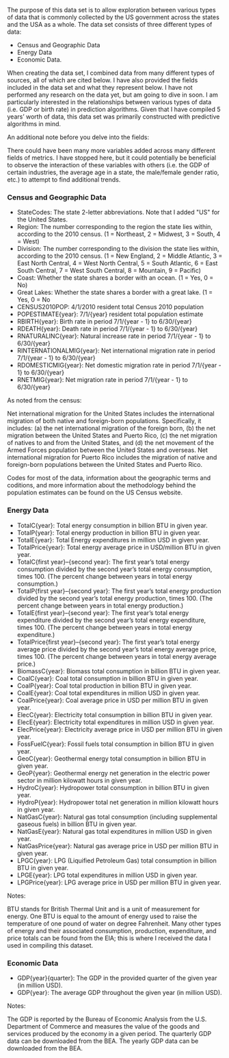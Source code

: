 The purpose of this data set is to allow exploration between various types of data that is commonly collected by the US government across the states and the USA as a whole. The data set consists of three different types of data:

- Census and Geographic Data
- Energy Data
- Economic Data.

When creating the data set, I combined data from many different types of sources, all of which are cited below. I have also provided the fields included in the data set and what they represent below. I have not performed any research on the data yet, but am going to dive in soon. I am particularly interested in the relationships between various types of data (i.e. GDP or birth rate) in prediction algorithms. Given that I have compiled 5 years’ worth of data, this data set was primarily constructed with predictive algorithms in mind.

An additional note before you delve into the fields:

There could have been many more variables added across many different fields of metrics. I have stopped here, but it could potentially be beneficial to observe the interaction of these variables with others (i.e. the GDP of certain industries, the average age in a state, the male/female gender ratio, etc.) to attempt to find additional trends.

<h3>Census and Geographic Data</h3>

- StateCodes: The state 2-letter abbreviations. Note that I added "US" for the United States.
- Region: The number corresponding to the region the state lies within, according to the 2010 census. (1 = Northeast, 2 = Midwest, 3 = South, 4 = West)
- Division: The number corresponding to the division the state lies within, according to the 2010 census. (1 = New England, 2 = Middle Atlantic, 3 = East North Central, 4 = West North Central, 5 = South Atlantic, 6 = East South Central, 7 = West South Central, 8 = Mountain, 9 = Pacific)
- Coast: Whether the state shares a border with an ocean. (1 = Yes, 0 = No)
- Great Lakes: Whether the state shares a border with a great lake. (1 = Yes, 0 = No
- CENSUS2010POP: 4/1/2010 resident total Census 2010 population
- POPESTIMATE{year}: 7/1/{year} resident total population estimate
- RBIRTH{year}: Birth rate in period 7/1/{year - 1} to 6/30/{year}
- RDEATH{year}: Death rate in period 7/1/{year - 1} to 6/30/{year}
- RNATURALINC{year}: Natural increase rate in period 7/1/{year - 1} to 6/30/{year}
- RINTERNATIONALMIG{year}: Net international migration rate in period 7/1/{year - 1} to 6/30/{year}
- RDOMESTICMIG{year}: Net domestic migration rate in period 7/1/{year - 1} to 6/30/{year}
- RNETMIG{year}: Net migration rate in period 7/1/{year - 1} to 6/30/{year}

As noted from the census:

Net international migration for the United States includes the international migration of both native and foreign-born populations. Specifically, it includes: (a) the net international migration of the foreign born, (b) the net migration between the United States and Puerto Rico, (c) the net migration of natives to and from the United States, and (d) the net movement of the Armed Forces population between the United States and overseas. Net international migration for Puerto Rico includes the migration of native and foreign-born populations between the United States and Puerto Rico.

Codes for most of the data, information about the geographic terms and coditions, and more information about the methodology behind the population estimates can be found on the US Census website.

<h3>Energy Data</h3>

- TotalC{year}: Total energy consumption in billion BTU in given year.
- TotalP{year}: Total energy production in billion BTU in given year.
- TotalE{year}: Total Energy expenditures in million USD in given year.
- TotalPrice{year}: Total energy average price in USD/million BTU in given year.
- TotalC{first year}–{second year}: The first year’s total energy consumption divided by the second year’s total energy consumption, times 100. (The percent change between years in total energy consumption.)
- TotalP{first year}–{second year}: The first year’s total energy production divided by the second year’s total energy production, times 100. (The percent change between years in total energy production.)
- TotalE{first year}–{second year}: The first year’s total energy expenditure divided by the second year’s total energy expenditure, times 100. (The percent change between years in total energy expenditure.)
- TotalPrice{first year}–{second year}: The first year’s total energy average price divided by the second year’s total energy average price, times 100. (The percent change between years in total energy average price.)
- BiomassC{year}: Biomass total consumption in billion BTU in given year.
- CoalC{year}: Coal total consumption in billion BTU in given year.
- CoalP{year}: Coal total production in billion BTU in given year.
- CoalE{year}: Coal total expenditures in million USD in given year.
- CoalPrice{year}: Coal average price in USD per million BTU in given year.
- ElecC{year}: Electricity total consumption in billion BTU in given year.
- ElecE{year}: Electricity total expenditures in million USD in given year.
- ElecPrice{year}: Electricity average price in USD per million BTU in given year.
- FossFuelC{year}: Fossil fuels total consumption in billion BTU in given year.
- GeoC{year}: Geothermal energy total consumption in billion BTU in given year.
- GeoP{year}: Geothermal energy net generation in the electric power sector in million kilowatt hours in given year.
- HydroC{year}: Hydropower total consumption in billion BTU in given year.
- HydroP{year}: Hydropower total net generation in million kilowatt hours in given year.
- NatGasC{year}: Natural gas total consumption (including supplemental gaseous fuels) in billion BTU in given year.
- NatGasE{year}: Natural gas total expenditures in million USD in given year.
- NatGasPrice{year}: Natural gas average price in USD per million BTU in given year.
- LPGC{year}: LPG (Liquified Petroleum Gas) total consumption in billion BTU in given year.
- LPGE{year}: LPG total expenditures in million USD in given year.
- LPGPrice{year}: LPG average price in USD per million BTU in given year.

Notes:

BTU stands for British Thermal Unit and is a unit of measurement for energy. One BTU is equal to the amount of energy used to raise the temperature of one pound of water on degree Fahrenheit.
Many other types of energy and their associated consumption, production, expenditure, and price totals can be found from the EIA; this is where I received the data I used in compiling this dataset.

<h3>Economic Data</h3>

- GDP{year}{quarter}: The GDP in the provided quarter of the given year (in million USD).
- GDP{year}: The average GDP throughout the given year (in million USD).

Notes:

The GDP is reported by the Bureau of Economic Analysis from the U.S. Department of Commerce and measures the value of the goods and services produced by the economy in a given period.
The quarterly GDP data can be downloaded from the BEA.
The yearly GDP data can be downloaded from the BEA.